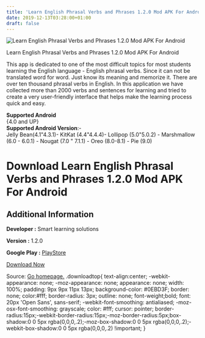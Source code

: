 ```yaml
---
title: 'Learn English Phrasal Verbs and Phrases 1.2.0 Mod APK For Android'
date: 2019-12-13T03:28:00+01:00
draft: false
---
```


![Learn English Phrasal Verbs and Phrases 1.2.0 Mod APK For Android](https://i2.wp.com/apkhome.net/wp-content/uploads/2019/12/Learn-English-Phrasal-Verbs-and-Phrases-1.2.0-Mod.png "Learn English Phrasal Verbs and Phrases 1.2.0 Mod APK For Android")

  

Learn English Phrasal Verbs and Phrases 1.2.0 Mod APK For Android

This app is dedicated to one of the most difficult topics for most students learning the English language - English phrasal verbs. Since it can not be translated word for word. Just know its meaning and memorize it. There are over ten thousand phrasal verbs in English. In this application we have collected more than 2000 verbs and sentences for learning and tried to create a very user-friendly interface that helps make the learning process quick and easy.

**Supported Android**  
{4.0 and UP}  
**Supported Android Version**:-  
Jelly Bean(4.1"4.3.1)- KitKat (4.4"4.4.4)- Lollipop (5.0"5.0.2) - Marshmallow (6.0 - 6.0.1) - Nougat (7.0 " 7.1.1) - Oreo (8.0-8.1) - Pie (9.0)

Download Learn English Phrasal Verbs and Phrases 1.2.0 Mod APK For Android
==========================================================================

Additional Information
----------------------

**Developer :** Smart learning solutions

**Version :** 1.2.0

**Google Play :** [PlayStore](https://play.google.com/store/apps/details?id=com.arturagapov.phrasalverbs)

  

[Download Now](https://store4app.co/post/learn-english-phrasal-verbs-and-phrases-1-2-0-mod-apk-for-android_1576159930)

  
Source: [Go homepage.](https://store4app.co/post/learn-english-phrasal-verbs-and-phrases-1-2-0-mod-apk-for-android_1576159930) .downloadtop{ text-align:center; -webkit-appearance: none; -moz-appearance: none; appearance: none; width: 100%; padding: 9px 9px 11px 13px; background-color: #0EBD3F; border: none; color:#fff; border-radius: 3px; outline: none; font-weight;bold; font: 20px 'Open Sans', sans-serif; -webkit-font-smoothing: antialiased; -moz-osx-font-smoothing: grayscale; color: #fff; cursor: pointer; border-radius:15px;-webkit-border-radius:15px;-moz-border-radius:5px;box-shadow:0 0 5px rgba(0,0,0,.2);-moz-box-shadow:0 0 5px rgba(0,0,0,.2);-webkit-box-shadow:0 0 5px rgba(0,0,0,.2) !important; }